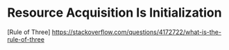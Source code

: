 # Resource Acquisition Is Initialization
[Rule of Three] https://stackoverflow.com/questions/4172722/what-is-the-rule-of-three
